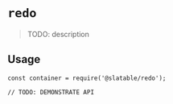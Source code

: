 # `redo`

  > TODO: description
  
  ## Usage
  
  ```
  const container = require('@slatable/redo');
  
  // TODO: DEMONSTRATE API
  ```